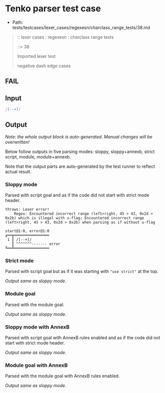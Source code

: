 # Tenko parser test case

- Path: tests/testcases/lexer_cases/regexesn/charclass_range_tests/38.md

> :: lexer cases : regexesn : charclass range tests
>
> ::> 38
>
> Imported lexer test
>
> negative dash edge cases

## FAIL

## Input

`````js
/[--+]/
`````

## Output

_Note: the whole output block is auto-generated. Manual changes will be overwritten!_

Below follow outputs in five parsing modes: sloppy, sloppy+annexb, strict script, module, module+annexb.

Note that the output parts are auto-generated by the test runner to reflect actual result.

### Sloppy mode

Parsed with script goal and as if the code did not start with strict mode header.

`````
throws: Lexer error!
    Regex: Encountered incorrect range (left>right, 45 > 43, 0x2d > 0x2b) which is illegal with u-flag; Encountered incorrect range (left>right, 45 > 43, 0x2d > 0x2b) when parsing as if without u-flag

start@1:0, error@1:0
╔══╦════════════════
 1 ║ /[--+]/
   ║ ^^^^^^^------- error
╚══╩════════════════

`````

### Strict mode

Parsed with script goal but as if it was starting with `"use strict"` at the top.

_Output same as sloppy mode._

### Module goal

Parsed with the module goal.

_Output same as sloppy mode._

### Sloppy mode with AnnexB

Parsed with script goal with AnnexB rules enabled and as if the code did not start with strict mode header.

_Output same as sloppy mode._

### Module goal with AnnexB

Parsed with the module goal with AnnexB rules enabled.

_Output same as sloppy mode._
